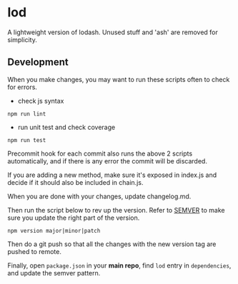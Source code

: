 # lod

A lightweight version of lodash. Unused stuff and 'ash' are removed for simplicity.

## Development

When you make changes, you may want to run these scripts often to check for errors.

* check js syntax
```
npm run lint
```

* run unit test and check coverage
```
npm run test
```

Precommit hook for each commit also runs the above 2 scripts automatically, and if there is any error the commit will be discarded.

If you are adding a new method, make sure it's exposed in index.js and decide if it should also be included in chain.js.

When you are done with your changes, update changelog.md.

Then run the script below to rev up the version. Refer to [SEMVER](https://semver.org/) to make sure you update the right part of the version.
```
npm version major|minor|patch
```

Then do a git push so that all the changes with the new version tag are pushed to remote.

Finally, open `package.json` in your **main repo**, find `lod` entry in `dependencies`, and update the semver pattern.